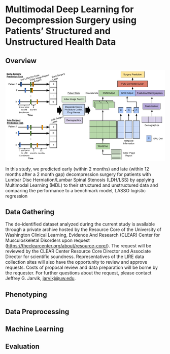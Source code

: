 # Multimodal Deep Learning for Decompression Surgery using Patients’ Structured and Unstructured Health Data

## Overview
![alt text](https://github.com/chethanjjj/LowerBackPain-Surgery-Prediction/blob/master/image.png?raw=true)

In this study, we predicted early (within 2 months) and late (within 12 months after a 2 month gap) decompression surgery for patients with Lumbar Disc Herniation/Lumbar Spinal Stenosis (LDH/LSS) by applying Multimodal Learning (MDL) to their structured and unstructured data and comparing the performance to a benchmark model, LASSO logistic regression

## Data Gathering
The de-identified dataset analyzed during the current study is available through a private archive hosted by the Resource Core of the University of Washington Clinical Learning, Evidence And Research (CLEAR) Center for Musculoskeletal Disorders upon request (https://theclearcenter.org/about/resource-core/). The request will be reviewed by the CLEAR Center Resource Core Director and Associate Director for scientific soundness. Representatives of the LIRE data collection sites will also have the opportunity to review and approve requests. Costs of proposal review and data preparation will be borne by the requester. For further questions about the request, please contact Jeffrey G. Jarvik, jarvikj@uw.edu.

## Phenotyping

## Data Preprocessing

## Machine Learning

## Evaluation
